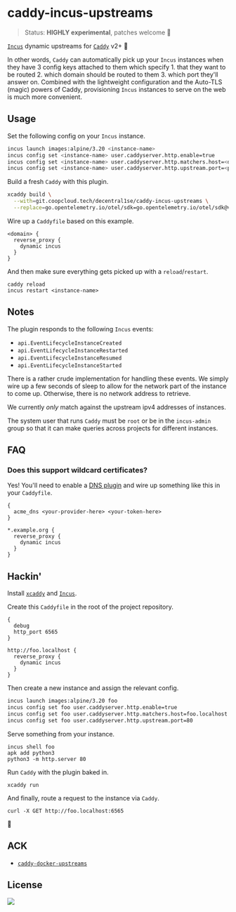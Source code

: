 # caddy-incus-upstreams

> Status: **HIGHLY experimental**, patches welcome 🚩

[`Incus`](https://linuxcontainers.org/incus/) dynamic upstreams for
[`Caddy`](https://caddyserver.com/docs/) v2+ 🧨

In other words, `Caddy` can automatically pick up your `Incus` instances when
they have 3 config keys attached to them which specify 1. that they want to be
routed 2. which domain should be routed to them 3. which port they'll answer
on. Combined with the lightweight configuration and the Auto-TLS (magic) powers
of Caddy, provisioning `Incus` instances to serve on the web is much more
convenient.

## Usage

Set the following config on your `Incus` instance.

```bash
incus launch images:alpine/3.20 <instance-name>
incus config set <instance-name> user.caddyserver.http.enable=true
incus config set <instance-name> user.caddyserver.http.matchers.host=<domain>
incus config set <instance-name> user.caddyserver.http.upstream.port=<port>
```

Build a fresh `Caddy` with this plugin.

```bash
xcaddy build \
  --with=git.coopcloud.tech/decentral1se/caddy-incus-upstreams \
  --replace=go.opentelemetry.io/otel/sdk=go.opentelemetry.io/otel/sdk@v1.25.0
```

Wire up a `Caddyfile` based on this example.

```Caddyfile
<domain> {
  reverse_proxy {
    dynamic incus
  }
}
```

And then make sure everything gets picked up with a `reload`/`restart`.

```
caddy reload
incus restart <instance-name>
```

## Notes

The plugin responds to the following `Incus` events:

* `api.EventLifecycleInstanceCreated`
* `api.EventLifecycleInstanceRestarted`
* `api.EventLifecycleInstanceResumed`
* `api.EventLifecycleInstanceStarted`

There is a rather crude implementation for handling these events. We simply
wire up a few seconds of sleep to allow for the network part of the instance to
come up. Otherwise, there is no network address to retrieve.

We currently *only* match against the upstream ipv4 addresses of instances.

The system user that runs `Caddy` must be `root` or be in the `incus-admin`
group so that it can make queries across projects for different instances.

## FAQ

### Does this support wildcard certificates?

Yes! You'll need to enable a [DNS
plugin](https://caddy.community/t/how-to-use-dns-provider-modules-in-caddy-2/8148j)
and wire up something like this in your `Caddyfile`.

```Caddyfile
{
  acme_dns <your-provider-here> <your-token-here>
}

*.example.org {
  reverse_proxy {
    dynamic incus
  }
}
```

## Hackin'

Install [`xcaddy`](https://github.com/caddyserver/xcaddy) and
[`Incus`](https://linuxcontainers.org/incus/).

Create this `Caddyfile` in the root of the project repository.

```Caddyfile
{
  debug
  http_port 6565
}

http://foo.localhost {
  reverse_proxy {
    dynamic incus
  }
}
```

Then create a new instance and assign the relevant config.

```bash
incus launch images:alpine/3.20 foo
incus config set foo user.caddyserver.http.enable=true
incus config set foo user.caddyserver.http.matchers.host=foo.localhost
incus config set foo user.caddyserver.http.upstream.port=80
```

Serve something from your instance.

```
incus shell foo
apk add python3
python3 -m http.server 80
```

Run `Caddy` with the plugin baked in.

```
xcaddy run
```

And finally, route a request to the instance via `Caddy`.

```
curl -X GET http://foo.localhost:6565
```

🧨

## ACK

* [`caddy-docker-upstreams`](https://github.com/invzhi/caddy-docker-upstreams)

## License

<a href="https://git.coopcloud.tech/decentral1se/caddy-incus-upstreams/src/branch/main/LICENSE">
  <img src="https://www.gnu.org/graphics/gplv3-or-later.png" />
</a>
